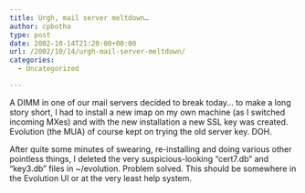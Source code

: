 ```yaml
---
title: Urgh, mail server meltdown…
author: cpbotha
type: post
date: 2002-10-14T21:20:00+00:00
url: /2002/10/14/urgh-mail-server-meltdown/
categories:
  - Uncategorized

---
```

A DIMM in one of our mail servers decided to break today… to make a long story short, I had to install a new imap on my own machine (as I switched incoming MXes) and with the new installation a new SSL key was created. Evolution (the MUA) of course kept on trying the old server key. DOH.

After quite some minutes of swearing, re-installing and doing various other pointless things, I deleted the very suspicious-looking “cert7.db” and “key3.db” files in ~/evolution. Problem solved. This should be somewhere in the Evolution UI or at the very least help system.

